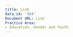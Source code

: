 ```yaml
---
title: Link
data_id: '354'
Document URL: Link
Practice Area:
- Education, Gender and Youth
---
```


